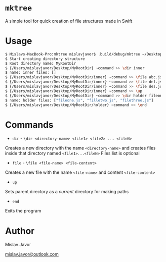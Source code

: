 # `mktree`

A simple tool for quick creation of file structures made in Swift

# Usage

```bash
$ Mislavs-MacBook-Pro:mktree mislavjavor$ .build/debug/mktree ~/Desktop
$ Start creating directory structure
$ Root directory name: MyRootDir
$ {/Users/mislavjavor/Desktop/MyRootDir} ~command >> \dir inner
$ name: inner files: []
$ {/Users/mislavjavor/Desktop/MyRootDir/inner} ~command >> \file abc.js
$ {/Users/mislavjavor/Desktop/MyRootDir/inner} ~command >> \file def.js
$ {/Users/mislavjavor/Desktop/MyRootDir/inner} ~command >> \file des.js
$ {/Users/mislavjavor/Desktop/MyRootDir/inner} ~command >> \up
$ {/Users/mislavjavor/Desktop/MyRootDir} ~command >> \dir holder fileone.js filetwo.js filethree.js
$ name: holder files: ["fileone.js", "filletwo.js", "filethree.js"]
$ {/Users/mislavjavor/Desktop/MyRootDir/holder} ~command >> \end
```

# Commands

- `dir` - `\dir <directory-name> <file1> <file2> ... <fileN>`

Creates a new directory with the name `<directory-name>` and creates files inside that directory named `<file1>...<fileN>`
Files list is optional 

- `file` - `\file <file-name> <file-content>`

Creates a new file with the name `<file-name>` and content `<file-content>`

- `up`

Sets parent directory as a *current* directory for making paths

- `end` 

Exits the program

# Author

Mislav Javor

mislav.javor@outlook.com
